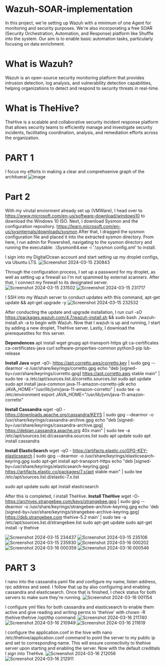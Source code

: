 # Wazuh-SOAR-implementation

In this project, we're setting up Wazuh with a minimum of one Agent for monitoring and security purposes. We're also incorporating a free SOAR (Security Orchestration, Automation, and Response) platform like Shuffle into the system. Our aim is to enable basic automation tasks, particularly focusing on data enrichment.

# What is Wazuh?

Wazuh is an open-source security monitoring platform that provides intrusion detection, log analysis, and vulnerability detection capabilities, helping organizations to detect and respond to security threats in real-time.

# What is TheHive?

TheHive is a scalable and collaborative security incident response platform that allows security teams to efficiently manage and investigate security incidents, facilitating coordination, analysis, and remediation efforts across the organization.

# PART 1 

I focus my efforts in making a clear and comprehsenive graph of the architueral 
![image](https://github.com/sharpleynate/Wazuh-SOAR-implementation/assets/114451775/9a168a0e-f721-4339-ba1b-88ead5a14537)

# Part 2

With my virutal enviorment already set up (VMWare), I head over to https://www.microsoft.com/en-us/software-download/windows10 to download the Windows 10 ISO. 
Next, I download Sysmon and the configuration repository. https://learn.microsoft.com/en-us/sysinternals/downloads/sysmon
After that, I dragged the sysmon configuration file and placed it into the extracted sysmon directory. 
From here, I run admin for Powershell, navigating to the sysmon directory and running the executable: .\Sysmon64.exe -i '.\sysmon config.xml' to install. 

I sign into my DigitalOcean account and start setting up my droplet configs, via Ubuntu LTS. 
![Screenshot 2024-03-15 230843](https://github.com/sharpleynate/Wazuh-SOAR-implementation/assets/114451775/c97e4807-95fc-4a36-87cc-8fc936945d4e)

Through the configuration process, I set up a password for my droplet, as well as setting up a firewall so I'm not spammed by external scanners. 
After that, I connect my firewall to its designated server.
![Screenshot 2024-03-15 231502](https://github.com/sharpleynate/Wazuh-SOAR-implementation/assets/114451775/ae816ccb-afc2-4797-98c8-e474359802b5)
![Screenshot 2024-03-15 231717](https://github.com/sharpleynate/Wazuh-SOAR-implementation/assets/114451775/88991aca-1aa3-47bc-912e-45fc68fcadf2)

I SSH into my Wazuh server to conduct updates with this command, apt-get update && apt-get upgrade -y
![Screenshot 2024-03-15 232532](https://github.com/sharpleynate/Wazuh-SOAR-implementation/assets/114451775/c83b33bb-07a1-42bc-9787-87f3b26f847d)

After conducting the update and upgrade installation, I run curl -sO https://packages.wazuh.com/4.7/wazuh-install.sh && sudo bash ./wazuh-install.sh -a to begin with Wazuh. 
Now that I wazuh is up and running, I start by adding a new droplet, TheHive server. Lastly, I download the prerequestites for this server.

**Dependences**
apt install wget gnupg apt-transport-https git ca-certificates ca-certificates-java curl  software-properties-common python3-pip lsb-release

**Install Java**
wget -qO- https://apt.corretto.aws/corretto.key | sudo gpg --dearmor  -o /usr/share/keyrings/corretto.gpg
echo "deb [signed-by=/usr/share/keyrings/corretto.gpg] https://apt.corretto.aws stable main" |  sudo tee -a /etc/apt/sources.list.d/corretto.sources.list
sudo apt update
sudo apt install java-common java-11-amazon-corretto-jdk
echo JAVA_HOME="/usr/lib/jvm/java-11-amazon-corretto" | sudo tee -a /etc/environment 
export JAVA_HOME="/usr/lib/jvm/java-11-amazon-corretto"

**Install Cassandra**
wget -qO -  https://downloads.apache.org/cassandra/KEYS | sudo gpg --dearmor  -o /usr/share/keyrings/cassandra-archive.gpg
echo "deb [signed-by=/usr/share/keyrings/cassandra-archive.gpg] https://debian.cassandra.apache.org 40x main" |  sudo tee -a /etc/apt/sources.list.d/cassandra.sources.list
sudo apt update
sudo apt install cassandra

**Install ElasticSearch**
wget -qO - https://artifacts.elastic.co/GPG-KEY-elasticsearch |  sudo gpg --dearmor -o /usr/share/keyrings/elasticsearch-keyring.gpg
sudo apt-get install apt-transport-https
echo "deb [signed-by=/usr/share/keyrings/elasticsearch-keyring.gpg] https://artifacts.elastic.co/packages/7.x/apt stable main" |  sudo tee /etc/apt/sources.list.d/elastic-7.x.list

sudo apt update
sudo apt install elasticsearch

After this is completed, I install TheHive. 
**Install TheHive**
wget -O- https://archives.strangebee.com/keys/strangebee.gpg | sudo gpg --dearmor -o /usr/share/keyrings/strangebee-archive-keyring.gpg
echo 'deb [signed-by=/usr/share/keyrings/strangebee-archive-keyring.gpg] https://deb.strangebee.com thehive-5.2 main' | sudo tee -a /etc/apt/sources.list.d/strangebee.list
sudo apt-get update
sudo apt-get install -y thehive

![Screenshot 2024-03-15 234437](https://github.com/sharpleynate/Wazuh-SOAR-implementation/assets/114451775/0027fc1d-b77c-4a67-8aa2-57ff84e98264)
![Screenshot 2024-03-15 235106](https://github.com/sharpleynate/Wazuh-SOAR-implementation/assets/114451775/ca38ed4c-c13f-489a-8014-234b0213041f)
![Screenshot 2024-03-15 235930](https://github.com/sharpleynate/Wazuh-SOAR-implementation/assets/114451775/28077570-4dfa-4747-98d4-87945fd0c676)
![Screenshot 2024-03-16 000202](https://github.com/sharpleynate/Wazuh-SOAR-implementation/assets/114451775/096f9b45-792f-45d3-a715-a3f9b717dde3)
![Screenshot 2024-03-16 000359](https://git`hub.com/sharpleynate/Wazuh-SOAR-implementation/assets/114451775/a2bb1d83-dd97-4885-a8cd-3ce69664dc27)
![Screenshot 2024-03-16 000546](https://github.com/sharpleynate/Wazuh-SOAR-implementation/assets/114451775/d35b0aa5-bc1a-408c-a170-8e36d579833d)

# PART 3

I nano into the cassandra.yaml file and configure my name, listen address, rpc address and seed. I follow that up by also configuring and enabling cassandra and elasticsearch. Once that is finished, I check status for both servers to make sure they're running. 
![Screenshot 2024-03-16 001154](https://github.com/sharpleynate/Wazuh-SOAR-implementation/assets/114451775/aa5957ca-abf4-487f-8225-404f375f6f8b)

I configure yml files for both cassandra and elasticsearch to enable them active and give reading and writing perms to 'thehive' with  chown -R thehive:thehive /opt/thp command.
![Screenshot 2024-03-16 211740](https://github.com/sharpleynate/Wazuh-SOAR-implementation/assets/114451775/8f0433f4-1cad-48ed-858a-a19b4c3b3c1f)
![Screenshot 2024-03-16 210949](https://github.com/sharpleynate/Wazuh-SOAR-implementation/assets/114451775/66319c7b-2b0f-4fc6-a304-2fb25b576ba4)
![Screenshot 2024-03-16 211619](https://github.com/sharpleynate/Wazuh-SOAR-implementation/assets/114451775/15695e6b-83c0-4592-acf6-bdecb200ecbe)

I configure the application.conf in the hive with nano /etc/thehive/application.conf command to point the server to my public ip and set to corresponding name. This will ensure connectivity to thehive server upon starting and enabling the server. Now with the default creditials I sign into TheHive. 
![Screenshot 2024-03-16 212056](https://github.com/sharpleynate/Wazuh-SOAR-implementation/assets/114451775/063b47c1-55d0-4f32-98f2-990b0385ee9f)
![Screenshot 2024-03-16 212911](https://github.com/sharpleynate/Wazuh-SOAR-implementation/assets/114451775/ee4e17bd-bb3b-463b-ae65-6f6ceaab114e)




